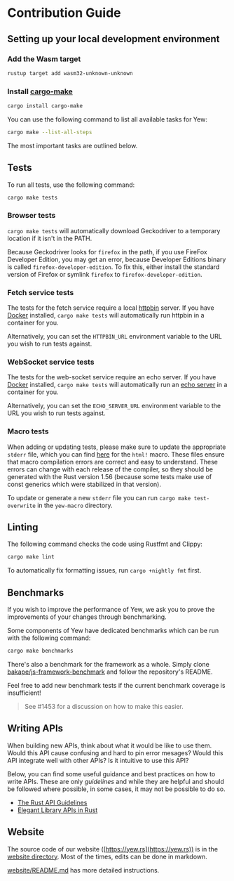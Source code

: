 # Contribution Guide

## Setting up your local development environment

### Add the Wasm target

```bash
rustup target add wasm32-unknown-unknown
```

### Install [cargo-make](https://github.com/sagiegurari/cargo-make)

```bash
cargo install cargo-make
```

You can use the following command to list all available tasks for Yew:

```bash
cargo make --list-all-steps
```

The most important tasks are outlined below.

## Tests

To run all tests, use the following command:

```bash
cargo make tests
```

### Browser tests

`cargo make tests` will automatically download Geckodriver to a temporary location if it isn't in the PATH.

Because Geckodriver looks for `firefox` in the path, if you use
FireFox Developer Edition, you may get an error, because Developer Editions
binary is called `firefox-developer-edition`.
To fix this, either install the standard version of Firefox or symlink
`firefox` to `firefox-developer-edition`.

### Fetch service tests

The tests for the fetch service require a local [httpbin](https://httpbin.org/) server.
If you have [Docker](https://www.docker.com/) installed,
`cargo make tests` will automatically run httpbin in a container for you.

Alternatively, you can set the `HTTPBIN_URL` environment variable to the URL you wish to run tests against.

### WebSocket service tests

The tests for the web-socket service require an echo server.
If you have [Docker](https://www.docker.com/) installed,
`cargo make tests` will automatically run an [echo server](https://hub.docker.com/r/jmalloc/echo-server) in a container for you.

Alternatively, you can set the `ECHO_SERVER_URL` environment variable to the URL you wish to run tests against.

### Macro tests

When adding or updating tests, please make sure to update the appropriate `stderr` file, which you can find [here](https://github.com/yewstack/yew/tree/master/packages/yew-macro/tests/macro) for the `html!` macro.
These files ensure that macro compilation errors are correct and easy to understand.
These errors can change with each release of the compiler, so they should be generated with the Rust version 1.56
(because some tests make use of const generics which were stabilized in that version).

To update or generate a new `stderr` file you can run `cargo make test-overwrite` in the `yew-macro` directory.

## Linting

The following command checks the code using Rustfmt and Clippy:

```bash
cargo make lint
```

To automatically fix formatting issues, run `cargo +nightly fmt` first.

## Benchmarks

If you wish to improve the performance of Yew, we ask you to prove the improvements of your changes through benchmarking.

Some components of Yew have dedicated benchmarks which can be run with the following command:

```bash
cargo make benchmarks
```

There's also a benchmark for the framework as a whole.
Simply clone [bakape/js-framework-benchmark](https://github.com/bakape/js-framework-benchmark)
and follow the repository's README.

Feel free to add new benchmark tests if the current benchmark coverage is insufficient!

> See #1453 for a discussion on how to make this easier.

## Writing APIs

When building new APIs, think about what it would be like to use them. Would this API cause confusing and hard to pin error mesages? Would this API integrate well with other APIs? Is it intuitive to use this API?

Below, you can find some useful guidance and best practices on how to write APIs. These are only _guidelines_ and while they are helpful and should be followed where possible, in some cases, it may not be possible to do so.

- [The Rust API Guidelines](https://rust-lang.github.io/api-guidelines/)
- [Elegant Library APIs in Rust](https://deterministic.space/elegant-apis-in-rust.html)

## Website

The source code of our website ([https://yew.rs](https://yew.rs)) is in the [website directory](website).
Most of the times, edits can be done in markdown.

[website/README.md](website/README.md) has more detailed instructions.
